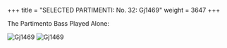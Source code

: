 +++
title = "SELECTED PARTIMENTI: No. 32: Gj1469"
weight = 3647
+++

The Partimento Bass Played Alone:

![Gj1469](/img/32FenBk6p1.jpg)
![Gj1469](/img/32FenBk6p2.jpg)
